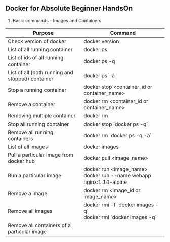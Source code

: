 ## Docker for Absolute Beginner HandsOn

1. Basic commands - Images and Containers

Purpose | Command
------------- | -------------
  Check version of docker | docker version 
  List of all running container |  docker ps 
  List of ids of all running container | docker ps -q
  List of all (both running and stopped) container | docker ps -a 
  Stop a running container | docker stop <container_id or container_name>
  Remove a container | docker rm <container_id or container_name>
  Removing multiple container | docker rm <list of container_id or container_name separated by space>
  Stop all running container | docker stop \`docker ps -q\` 
  Remove all running containers | docker rm \`docker ps -q -a\`
  List of all images | docker images 
  Pull a particular image from docker hub | docker pull <image_name>
  Run a particular image | docker run <image_name> <br/> docker run --name webapp nginx:1.14-alpine 
  Remove a image |  docker rm <image_id or image_name> 
  Remove all images | docker rmi -f \`docker images -q\` <br/> docker rmi \`docker images -q\` 
  Remove all containers of a particular image |
  
